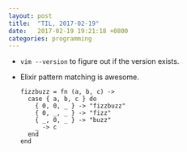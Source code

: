 ```yaml
---
layout: post
title:  "TIL, 2017-02-19"
date:   2017-02-19 19:21:18 +0800
categories: programming
---
```

- `vim --version` to figure out if the version exists.
- Elixir pattern matching is awesome.

      fizzbuzz = fn (a, b, c) ->
        case { a, b, c } do
          { 0, 0, _ } -> "fizzbuzz"
          { 0, _, _ } -> "fizz"
          { _, 0, _ } -> "buzz"
          _ -> c
        end
      end


